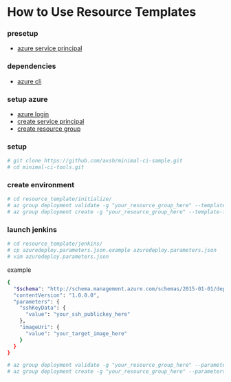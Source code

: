 How to Use Resource Templates
==

### presetup

* [azure service principal](https://docs.microsoft.com/ja-jp/cli/azure/create-an-azure-service-principal-azure-cli)

### dependencies

* [azure cli](https://docs.microsoft.com/ja-jp/cli/azure/install-azure-cli)

### setup azure

* [azure login](https://docs.microsoft.com/ja-jp/cli/azure/authenticate-azure-cli)
* [create service principal](https://docs.microsoft.com/ja-jp/cli/azure/create-an-azure-service-principal-azure-cli)
* [create resource group](https://docs.microsoft.com/ja-jp/cli/azure/group#create)

### setup

```bash
# git clone https://github.com/axsh/minimal-ci-sample.git
# cd minimal-ci-tools.git
```

### create environment

```bash
# cd resource_template/initialize/
# az group deployment validate -g "your_resource_group_here" --template-file azuredeploy.json
# az group deployment create -g "your_resource_group_here" --template-file azuredeploy.json -n "your_deploy_name_here"
```

### launch jenkins

```bash
# cd resource_template/jenkins/
# cp azuredeploy.parameters.json.example azuredeploy.parameters.json
# vim azuredeploy.parameters.json
```

example
```bash
{
  "$schema": "http://schema.management.azure.com/schemas/2015-01-01/deploymentParameters.json#",
  "contentVersion": "1.0.0.0",
  "parameters": {
    "sshKeyData": {
      "value": "your_ssh_publickey_here"
    },
    "imageUri": {
      "value": "your_target_image_here"
    }
  }
}
```

```bash
# az group deployment validate -g "your_resource_group_here" --parameters @azuredeploy.parameters.json --template-file azuredeploy.json
# az group deployment create -g "your_resource_group_here" --parameters @azuredeploy.parameters.json --template-file azuredeploy.json -n "your_deploy_name_here"
```

